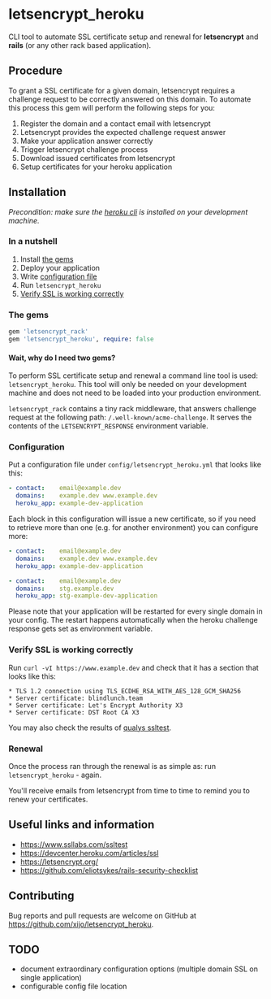 # letsencrypt_heroku

CLI tool to automate SSL certificate setup and renewal for **letsencrypt** and **rails** (or any other rack based application).

## Procedure

To grant a SSL certificate for a given domain, letsencrypt requires a challenge
request to be correctly answered on this domain. To automate this process this gem will perform the following steps for you:

1. Register the domain and a contact email with letsencrypt
1. Letsencrypt provides the expected challenge request answer
1. Make your application answer correctly
1. Trigger letsencrypt challenge process
1. Download issued certificates from letsencrypt
1. Setup certificates for your heroku application

## Installation

_Precondition: make sure the [heroku cli](https://devcenter.heroku.com/articles/heroku-cli) is installed on your development machine._

### In a nutshell

1. Install [the gems](#the-gems)
2. Deploy your application
3. Write [configuration file](#configuration)
4. Run `letsencrypt_heroku`
5. [Verify SSL is working correctly](#verify-ssl-is-working-correctly)

### The gems

```ruby
gem 'letsencrypt_rack'
gem 'letsencrypt_heroku', require: false
```

#### Wait, why do I need two gems?

To perform SSL certificate setup and renewal a command line tool is used: `letsencrypt_heroku`. This tool will only be needed on your development machine and does not need to be loaded into your production environment.

`letsencrypt_rack` contains a tiny rack middleware, that answers challenge request at the following path: `/.well-known/acme-challenge`. It serves the contents of the `LETSENCRYPT_RESPONSE` environment variable.


### Configuration

Put a configuration file under `config/letsencrypt_heroku.yml` that looks like this:

```yml
- contact:    email@example.dev
  domains:    example.dev www.example.dev
  heroku_app: example-dev-application
```

Each block in this configuration will issue a new certificate, so if you need to retrieve more than one (e.g. for another environment) you can configure more:

```yml
- contact:    email@example.dev
  domains:    example.dev www.example.dev
  heroku_app: example-dev-application

- contact:    email@example.dev
  domains:    stg.example.dev
  heroku_app: stg-example-dev-application
```

Please note that your application will be restarted for every single domain in your config. The restart happens automatically when the heroku challenge response gets set as environment variable.


### Verify SSL is working correctly

Run `curl -vI https://www.example.dev` and check that it has a section that looks like this:

```
* TLS 1.2 connection using TLS_ECDHE_RSA_WITH_AES_128_GCM_SHA256
* Server certificate: blindlunch.team
* Server certificate: Let's Encrypt Authority X3
* Server certificate: DST Root CA X3
```

You may also check the results of [qualys ssltest](https://www.ssllabs.com/ssltest).

### Renewal

Once the process ran through the renewal is as simple as: run `letsencrypt_heroku` - again.

You'll receive emails from letsencrypt from time to time to remind you to renew your certificates.


## Useful links and information

* https://www.ssllabs.com/ssltest
* https://devcenter.heroku.com/articles/ssl
* https://letsencrypt.org/
* https://github.com/eliotsykes/rails-security-checklist


## Contributing

Bug reports and pull requests are welcome on GitHub at https://github.com/xijo/letsencrypt_heroku.


## TODO

- document extraordinary configuration options (multiple domain SSL on single application)
- configurable config file location
